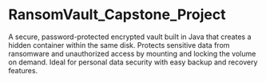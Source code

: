 # RansomVault_Capstone_Project
A secure, password-protected encrypted vault built in Java that creates a hidden container within the same disk. Protects sensitive data from ransomware and unauthorized access by mounting and locking the volume on demand. Ideal for personal data security with easy backup and recovery features.
